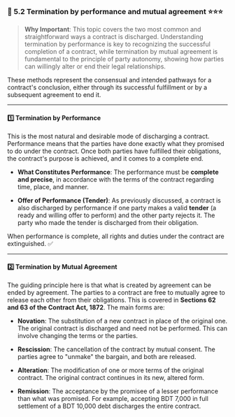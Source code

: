 ### 📌 5.2 Termination by performance and mutual agreement ⭐⭐⭐

>**Why Important**: This topic covers the two most common and straightforward ways a contract is discharged. Understanding termination by performance is key to recognizing the successful completion of a contract, while termination by mutual agreement is fundamental to the principle of party autonomy, showing how parties can willingly alter or end their legal relationships.

These methods represent the consensual and intended pathways for a contract's conclusion, either through its successful fulfillment or by a subsequent agreement to end it.

---

#### 1️⃣ Termination by Performance

This is the most natural and desirable mode of discharging a contract. Performance means that the parties have done exactly what they promised to do under the contract. Once both parties have fulfilled their obligations, the contract's purpose is achieved, and it comes to a complete end.

- **What Constitutes Performance**: The performance must be **complete and precise**, in accordance with the terms of the contract regarding time, place, and manner.
    
- **Offer of Performance (Tender)**: As previously discussed, a contract is also discharged by performance if one party makes a valid **tender** (a ready and willing offer to perform) and the other party rejects it. The party who made the tender is discharged from their obligation.
    

When performance is complete, all rights and duties under the contract are extinguished. ✅

---

#### 2️⃣ Termination by Mutual Agreement

The guiding principle here is that what is created by agreement can be ended by agreement. The parties to a contract are free to mutually agree to release each other from their obligations. This is covered in **Sections 62 and 63 of the Contract Act, 1872**. The main forms are:

- **Novation**: The substitution of a new contract in place of the original one. The original contract is discharged and need not be performed. This can involve changing the terms or the parties.
    
- **Rescission**: The cancellation of the contract by mutual consent. The parties agree to "unmake" the bargain, and both are released.
    
- **Alteration**: The modification of one or more terms of the original contract. The original contract continues in its new, altered form.
    
- **Remission**: The acceptance by the promisee of a lesser performance than what was promised. For example, accepting BDT 7,000 in full settlement of a BDT 10,000 debt discharges the entire contract.
    